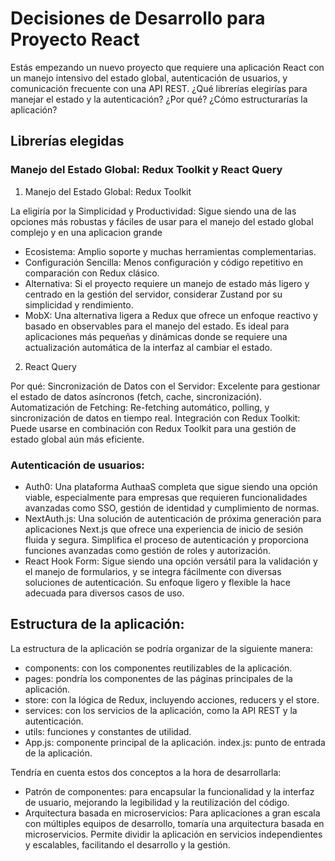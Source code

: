 # Decisiones de Desarrollo para Proyecto React

Estás empezando un nuevo proyecto que requiere una aplicación React con un manejo intensivo del estado
global, autenticación de usuarios, y comunicación frecuente con una API REST. ¿Qué librerías elegirías para
manejar el estado y la autenticación? ¿Por qué? ¿Cómo estructurarías la aplicación?

## Librerías elegidas

### Manejo del Estado Global: Redux Toolkit y React Query

1. Manejo del Estado Global: Redux Toolkit

La eligiría por la Simplicidad y Productividad: Sigue siendo una de las opciones más robustas y fáciles de usar para el manejo del estado global complejo y en una aplicacion grande

- Ecosistema: Amplio soporte y muchas herramientas complementarias.
- Configuración Sencilla: Menos configuración y código repetitivo en comparación con Redux clásico.
- Alternativa: Si el proyecto requiere un manejo de estado más ligero y centrado en la gestión del servidor, considerar Zustand por su simplicidad y rendimiento.
- MobX: Una alternativa ligera a Redux que ofrece un enfoque reactivo y basado en observables para el manejo del estado. Es ideal para aplicaciones más pequeñas y dinámicas donde se requiere una actualización automática de la interfaz al cambiar el estado.

2. React Query

Por qué:
Sincronización de Datos con el Servidor: Excelente para gestionar el estado de datos asíncronos (fetch, cache, sincronización).
Automatización de Fetching: Re-fetching automático, polling, y sincronización de datos en tiempo real.
Integración con Redux Toolkit: Puede usarse en combinación con Redux Toolkit para una gestión de estado global aún más eficiente.

### Autenticación de usuarios:

- Auth0: Una plataforma AuthaaS completa que sigue siendo una opción viable, especialmente para empresas que requieren funcionalidades avanzadas como SSO, gestión de identidad y cumplimiento de normas.
- NextAuth.js: Una solución de autenticación de próxima generación para aplicaciones Next.js que ofrece una experiencia de inicio de sesión fluida y segura. Simplifica el proceso de autenticación y proporciona funciones avanzadas como gestión de roles y autorización.
- React Hook Form: Sigue siendo una opción versátil para la validación y el manejo de formularios, y se integra fácilmente con diversas soluciones de autenticación. Su enfoque ligero y flexible la hace adecuada para diversos casos de uso.

## Estructura de la aplicación:

La estructura de la aplicación se podría organizar de la siguiente manera:

- components: con los componentes reutilizables de la aplicación.
- pages: pondría los componentes de las páginas principales de la aplicación.
- store: con la lógica de Redux, incluyendo acciones, reducers y el store.
- services: con los servicios de la aplicación, como la API REST y la autenticación.
- utils: funciones y constantes de utilidad.
- App.js: componente principal de la aplicación.
  index.js: punto de entrada de la aplicación.

Tendría en cuenta estos dos conceptos a la hora de desarrollarla:

- Patrón de componentes: para encapsular la funcionalidad y la interfaz de usuario, mejorando la legibilidad y la reutilización del código.
- Arquitectura basada en microservicios: Para aplicaciones a gran escala con múltiples equipos de desarrollo, tomaría una arquitectura basada en microservicios. Permite dividir la aplicación en servicios independientes y escalables, facilitando el desarrollo y la gestión.
